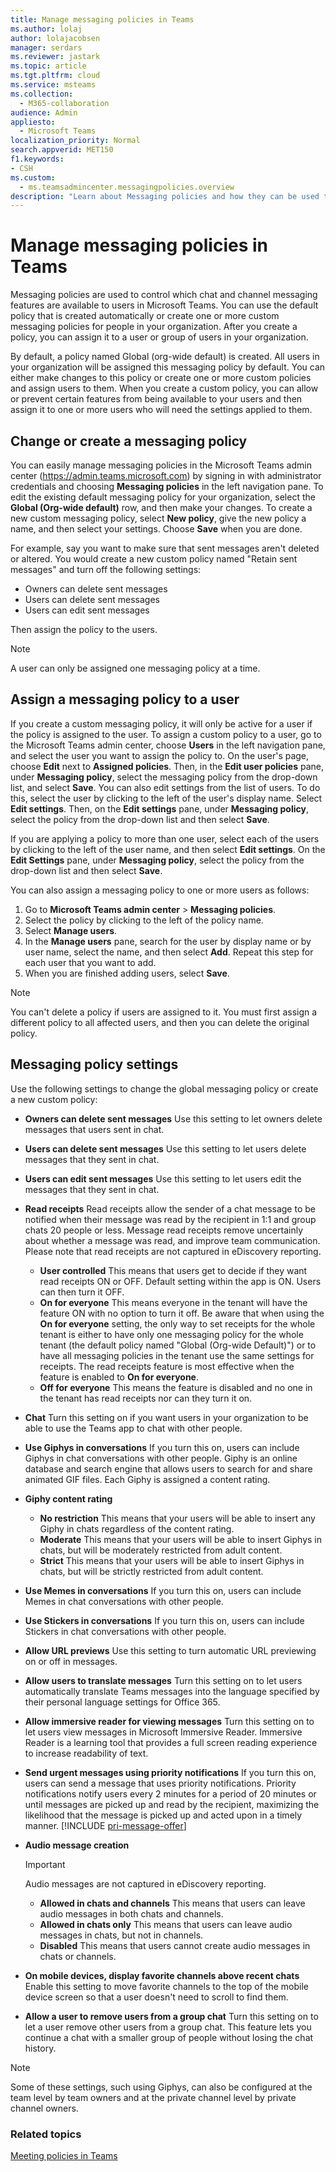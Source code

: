 ```yaml
---
title: Manage messaging policies in Teams
ms.author: lolaj
author: lolajacobsen
manager: serdars
ms.reviewer: jastark
ms.topic: article
ms.tgt.pltfrm: cloud
ms.service: msteams
ms.collection: 
  - M365-collaboration
audience: Admin
appliesto: 
  - Microsoft Teams
localization_priority: Normal
search.appverid: MET150
f1.keywords:
- CSH
ms.custom: 
  - ms.teamsadmincenter.messagingpolicies.overview
description: "Learn about Messaging policies and how they can be used to control chat messaging in Teams."
---
```


# Manage messaging policies in Teams

<!--- Add zone marker here--->

Messaging policies are used to control which chat and channel messaging features are available to users in Microsoft Teams. You can use the default policy that is created automatically or create one or more custom messaging policies for people in your organization. After you create a policy, you can assign it to a user or group of users in your organization.

By default, a policy named Global (org-wide default) is created. All users in your organization will be assigned this messaging policy by default. You can either make changes to this policy or create one or more custom policies and assign users to them. When you create a custom policy, you can allow or prevent certain features from being available to your users and then assign it to one or more users who will need the settings applied to them. 

## Change or create a messaging policy

You can easily manage messaging policies in the Microsoft Teams admin center (https://admin.teams.microsoft.com) by signing in with administrator credentials and choosing **Messaging policies** in the left navigation pane. To edit the existing default messaging policy for your organization, select the **Global (Org-wide default)** row, and then make your changes. To create a new custom messaging policy, select **New policy**, give the new policy a name, and then select your settings. Choose **Save** when you are done.

For example, say you want to make sure that sent messages aren't deleted or altered. You would create a new custom policy named "Retain sent messages" and turn off the following settings:

- Owners can delete sent messages
- Users can delete sent messages
- Users can edit sent messages

Then assign the policy to the users.

> [!NOTE] 
> A user can only be assigned one messaging policy at a time.
 
## Assign a messaging policy to a user

If you create a custom messaging policy, it will only be active for a user if the policy is assigned to the user. To assign a custom policy to a user, go to the Microsoft Teams admin center, choose **Users** in the left navigation pane, and select the user you want to assign the policy to. On the user's page, choose **Edit** next to **Assigned policies**. Then, in the **Edit user policies** pane, under **Messaging policy**, select the messaging policy from the drop-down list, and select **Save**. You can also edit settings from the list of users. To do this, select the user by clicking to the left of the user's display name. Select **Edit settings**. Then, on the **Edit settings** pane, under **Messaging policy**, select the policy from the drop-down list and then select **Save**.

If you are applying a policy to more than one user, select each of the users by clicking to the left of the user name, and then select **Edit settings**. On the **Edit Settings** pane, under **Messaging policy**, select the policy from the drop-down list and then select **Save**.

You can also assign a messaging policy to one or more users as follows:

1. Go to **Microsoft Teams admin center** > **Messaging policies**.
2. Select the policy by clicking to the left of the policy name.
3. Select **Manage users**.
4. In the **Manage users** pane, search for the user by display name or by user name, select the name, and then select **Add**. Repeat this step for each user that you want to add.
5. When you are finished adding users, select **Save**.

> [!NOTE]
> You can't delete a policy if users are assigned to it. You must first assign a different policy to all affected users, and then you can delete the original policy.

<!--- End zone marker here--->

## Messaging policy settings

Use the following settings to change the global messaging policy or create a new custom policy:

- **Owners can delete sent messages**  Use this setting to let owners delete messages that users sent in chat.
- **Users can delete sent messages** Use this setting to let users delete messages that they sent in chat.
- **Users can edit sent messages** Use this setting to let users edit the messages that they sent in chat.
- **Read receipts** Read receipts allow the sender of a chat message to be notified when their message was read by the recipient in 1:1 and group chats 20 people or less. Message read receipts remove uncertainly about whether a message was read, and improve team communication. Please note that read receipts are not captured in eDiscovery reporting.  
    - **User controlled** This means that users get to decide if they want read receipts ON or OFF. Default setting within the app is ON. Users can then turn it OFF. 
    - **On for everyone** This means everyone in the tenant will have the feature ON with no option to turn it off. Be aware that when using the **On for everyone** setting, the only way to set receipts for the whole tenant is either to have only one messaging policy for the whole tenant (the default policy named "Global (Org-wide Default)") or to have all messaging policies in the tenant use the same settings for receipts. The read receipts feature is most effective when the feature is enabled to **On for everyone**.
    - **Off for everyone** This means the feature is disabled and no one in the tenant has read receipts nor can they turn it on. 
<a name="bkchat"> </a>

- **Chat**  Turn this setting on if you want users in your organization to be able to use the Teams app to chat with other people.
- **Use Giphys in conversations**  If you turn this on, users can include Giphys in chat conversations with other people. Giphy is an online database and search engine that allows users to search for and share animated GIF files. Each Giphy is assigned a content rating.
- **Giphy content rating** 
    - **No restriction** This means that your users will be able to insert any Giphy in chats regardless of the content rating.
    - **Moderate**  This means that your users will be able to insert Giphys in chats, but will be moderately restricted from adult content.
    - **Strict**  This means that your users will be able to insert Giphys in chats, but will be strictly restricted from adult content.
- **Use Memes in conversations** If you turn this on, users can include Memes in chat conversations with other people. 
- **Use Stickers in conversations** If you turn this on, users can include Stickers in chat conversations with other people.
- **Allow URL previews** Use this setting to turn automatic URL previewing on or off in messages.
- **Allow users to translate messages** Turn this setting on to let users automatically translate Teams messages into the language specified by their personal language settings for Office 365.
- **Allow immersive reader for viewing messages** Turn this setting on to let users view messages in Microsoft Immersive Reader. Immersive Reader is a learning tool that provides a full screen reading experience to increase readability of text.
- **Send urgent messages using priority notifications** If you turn this on, users can send a message that uses priority notifications. Priority notifications notify users every 2 minutes for a period of 20 minutes or until messages are picked up and read by the recipient, maximizing the likelihood that the message is picked up and acted upon in a timely manner.   [!INCLUDE [pri-message-offer](includes/pri-message-offer.md)]
- **Audio message creation** 
  > [!Important]
  > Audio messages are not captured in eDiscovery reporting. 
    - **Allowed in chats and channels** This means that users can leave audio messages in both chats and channels.
    - **Allowed in chats only** This means that users can leave audio messages in chats, but not in channels.
    - **Disabled** This means that users cannot create audio messages in chats or channels.  
- **On mobile devices, display favorite channels above recent chats** Enable this setting to move favorite channels to the top of the mobile device screen so that a user doesn't need to scroll to find them. 
- **Allow a user to remove users from a group chat** Turn this setting on to let a user remove other users from a group chat. This feature lets you continue a chat with a smaller group of people without losing the chat history.

> [!NOTE]
> Some of these settings, such using Giphys, can also be configured at the team level by team owners and at the private channel level by private channel owners.

### Related topics
[Meeting policies in Teams](meeting-policies-in-teams.md)
